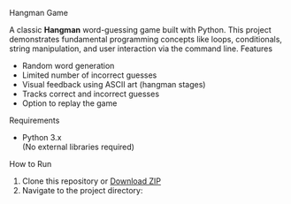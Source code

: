 Hangman Game

A classic **Hangman** word-guessing game built with Python. This project demonstrates fundamental programming concepts like loops, conditionals, string manipulation, and user interaction via the command line.
 Features
-  Random word generation
-  Limited number of incorrect guesses
-  Visual feedback using ASCII art (hangman stages)
-  Tracks correct and incorrect guesses
-  Option to replay the game

 Requirements

- Python 3.x  
(No external libraries required)

 How to Run

1. Clone this repository or [Download ZIP](https://github.com/your-username/hangman-game/archive/refs/heads/main.zip)
2. Navigate to the project directory:

   
 
